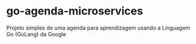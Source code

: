 # go-agenda-microservices
Projeto simples de uma agenda para aprendizagem usando a Linguagem Go (GoLang) da Google
